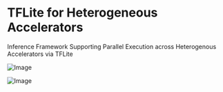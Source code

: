 # TFLite for Heterogeneous Accelerators

Inference Framework Supporting Parallel Execution across Heterogenous Accelerators via TFLite

![Image](https://github.com/user-attachments/assets/e2a016ff-ca6d-4432-a7ed-ea82299dde28)

![Image](https://github.com/user-attachments/assets/a68c18e9-c61e-4794-9a3b-6ddd082f72a6)
